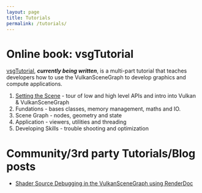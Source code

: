 ```yaml
---
layout: page
title: Tutorials
permalink: /tutorials/
---
```


# Online book: vsgTutorial

[vsgTutorial](https://vsg-dev.github.io/vsgTutorial), ***currently being written***, is a multi-part tutorial that teaches developers how to use the VulkanSceneGraph to develop graphics and compute applications.

1. [Setting the Scene](https://vsg-dev.github.io/vsgTutorial/SettingTheScene) - tour of low and high level APIs and intro into Vulkan & VulkanSceneGraph
1. Fundations - bases classes, memory management, maths and IO.
1. Scene Graph - nodes, geometry and state
1. Application - viewers, utilities and threading
1. Developing Skills - trouble shooting and optimization

# Community/3rd party Tutorials/Blog posts

* [Shader Source Debugging in the VulkanSceneGraph using RenderDoc](https://timoore.github.io/2023/03/14/shader-source.html)

